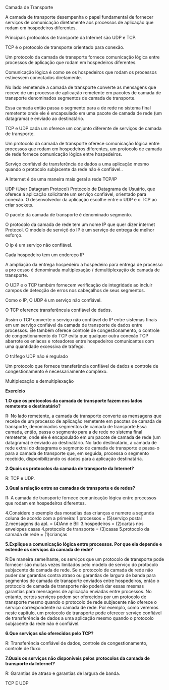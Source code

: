 Camada de Transporte



A camada de transporte desempenha o papel fundamental de fornecer serviços de comunicação diretamente aos processos de aplicação que rodam em hospedeiros diferentes.

Principais protocolos de transporte da Internet são UDP e TCP.

TCP é o protocolo de transporte orientado para conexão.

Um protocolo da camada de transporte fornece comunicação lógica entre processos de aplicação que rodam em hospedeiros diferentes.

Comunicação lógica é como se os hospedeiros que rodam os processos estivessem conectados diretamente.

No lado remetende a camada de transporte converte as mensagens que receve de um processo de aplicação remetente em pacotes de camada de transporte denominados segmentos de camada de transporte.

Essa camada então passa o segmento para a de rede no sistema final remetente onde ele é encapsulado em uma pacote de camada de rede (um datagrama) e enviado ao destinatário.

TCP e UDP cada um oferece um conjunto diferente de serviços de camada de transporte.

Um protocolo da camada de transporte oferece comunicação lógica entre processos que rodam em hospedeiros diferentes, um protocolo de camada de rede fornece comunicação lógica entre hospedeiros.

Serviço confiável de transferência de dados a uma aplicação mesmo quando o protocolo subjacente da rede não é confiável..

A Internet é de uma maneira mais geral a rede TCP/IP 

UDP (User Datagram Protocol) Protocolo de Datagrama de Usuário, que oferece á aplicação solicitante um serviço confiável, orientado para conexão. O desenvolvedor da aplicação escolhe entre o UDP e o TCP ao criar sockets.

O pacote da camada de transporte é denominado segmento.

O protocolo da camada de rede tem um nome IP que quer dizer internet Protocol. O modelo de serviçõ do IP é um serviço de entrega de melhor esforço.

O ip é um serviço não confiável.

Cada hospedeiro tem um endereço IP

A ampliação da entrega hospedeiro a hospedeiro para entrega de processo a pro cesso é denominada multiplexação / demultiplexação de camada de transporte.

O UDP  e o TCP também fornecem verificação de integridade ao incluir campos de detecção de erros nos cabeçalhos de seus segmentos.

Como o IP, O UDP é um serviço não confiável.

O TCP oference transferêncuia confiável de dados.

Assim o TCP converte o serviço não confiável do IP entre sistemas finais em um serviço confiável da camada de transporte de dados entre processos. Ele também oferece controle de congestionamento, o controle de congestionamento do TCP evita que qualquer outra conexão  TCP abarrote os enlaces e roteadores entre hospedeiros comunicantes com uma quantidade excessiva de tráfego.

O tráfego UDP não é regulado

Um protocolo que fornece transferência confiável de dados e controle de congestionamento é necessariamente complexo.

Multiplexação e demultiplexação



**Exercício**



**1.O que os protocolos da camada de transporte fazem nos lados remetente e destinatário?**

R: No lado remetente, a camada de transporte converte as mensagens que recebe de um processo de aplicação remetente em pacotes de camada de transporte, denominados segmentos de camada de transporte.Essa camada, então, passa o segmento para a de rede no sistema final remetente, onde ele é encapsulado em um pacote de camada de rede (um datagrama) e enviado ao destinatário. No lado destinatário, a camada de rede extrai do datagrama o segmento de camada de transporte e passa-o para a camada de transporte que, em seguida, processa o segmento recebido, disponibilizando os dados para a aplicação destinatária.



**2.Quais os protocolos da camada de transporte da Internet?**

R: TCP e UDP.



**3.Qual a relação entre as camadas de transporte e de redes?**

R: A camada de transporte fornece comunicação lógica entre processos que rodam em hospedeiros
diferentes.



4.Considere o exemplo das moradias das crianças e numere a segunda coluna de acordo com a primeira:
1.processos                                     =                                                                (5)serviço postal
2.mensagens da apl. 					= 															   (4)Ann e Bill
3.hospedeiros 								=  															  (2)cartas nos envelopes casas
4.protocolo de transporte 		  = 															   (3)casas
5.protocolo da camada de rede = 															   (1)crianças



**5.Explique a comunicação lógica entre processos. Por que ela depende e estende os serviços da camada de rede?**

R:De maneira semelhante, os serviços que um protocolo
de transporte pode fornecer são muitas vezes limitados pelo modelo de serviço do protocolo subjacente da camada de rede. Se o protocolo de camada de rede não puder dar garantias contra atraso ou garantias de largura de banda para segmentos de camada de transporte enviados entre hospedeiros, então o protocolo de camada de transporte não poderá dar essas mesmas garantias para mensagens de aplicação enviadas entre processos. No entanto, certos serviços podem ser oferecidos por um protocolo de transporte mesmo quando o protocolo de rede subjacente não oferece o serviço correspondente na camada de rede. Por exemplo, como veremos neste capítulo, um protocolo de transporte pode oferecer serviço confiável de transferência de dados a uma aplicação mesmo quando o protocolo subjacente da rede não é confiável.



**6.Que serviços são oferecidos pelo TCP?**

R: Transferência confiável de dados, controle de congestionamento, controle de fluxo



**7.Quais os serviços não disponíveis pelos protocolos da camada de transporte da Internet?**

R: Garantias de atraso e garantias de largura de banda.


TCP E UDP

